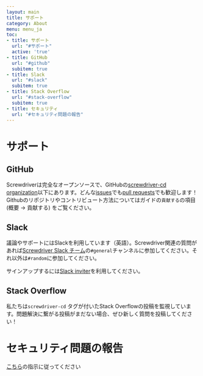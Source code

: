 ```yaml
---
layout: main
title: サポート
category: About
menu: menu_ja
toc:
- title: サポート
  url: "#サポート"
  active: 'true'
- title: GitHub
  url: "#github"
  subitem: true
- title: Slack
  url: "#slack"
  subitem: true
- title: Stack Overflow
  url: "#stack-overflow"
  subitem: true
- title: セキュリティ
  url: "#セキュリティ問題の報告"
---
```


# サポート

## GitHub

Screwdriverは完全なオープンソースで、GitHubの[screwdriver-cd organization](https://github.com/screwdriver-cd)以下にあります。どんな[issues](https://github.com/screwdriver-cd/screwdriver/issues)でも[pull requests](https://github.com/screwdriver-cd/screwdriver/pulls)でも歓迎します！
Githubのリポジトリやコントリビュート方法についてはガイドの`貢献する`の項目 (概要 -> 貢献する) をご覧ください。

## Slack

議論やサポートにはSlackを利用しています（英語）。Screwdriver関連の質問があれば[Screwdriver Slack チーム](https://screwdriver-cd.slack.com)の`#general`チャンネルに参加してください。それ以外は`#random`に参加してください。

サインアップするには[Slack inviter](http://slack.screwdriver.cd)を利用してください。

## Stack Overflow

私たちは`screwdriver-cd`
タグが付いたStack Overflowの投稿を監視しています。問題解決に繋がる投稿がまだない場合、ぜひ新しく質問を投稿してください！

# セキュリティ問題の報告

[こちら](security#脆弱性の報告)の指示に従ってください
